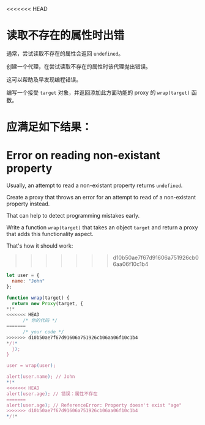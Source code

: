 <<<<<<< HEAD
# 读取不存在的属性时出错

通常，尝试读取不存在的属性会返回 `undefined`。

创建一个代理，在尝试读取不存在的属性时该代理抛出错误。

这可以帮助及早发现编程错误。

编写一个接受 `target` 对象，并返回添加此方面功能的 proxy 的 `wrap(target)` 函数。

应满足如下结果：
=======
# Error on reading non-existant property

Usually, an attempt to read a non-existant property returns `undefined`.

Create a proxy that throws an error for an attempt to read of a non-existant property instead.

That can help to detect programming mistakes early.

Write a function `wrap(target)` that takes an object `target` and return a proxy that adds this functionality aspect.

That's how it should work:
>>>>>>> d10b50ae7f67d91606a751926cb06aa06f10c1b4

```js
let user = {
  name: "John"
};

function wrap(target) {
  return new Proxy(target, {
*!*
<<<<<<< HEAD
      /* 你的代码 */
=======
      /* your code */
>>>>>>> d10b50ae7f67d91606a751926cb06aa06f10c1b4
*/!*
  });
}

user = wrap(user);

alert(user.name); // John
*!*
<<<<<<< HEAD
alert(user.age); // 错误：属性不存在
=======
alert(user.age); // ReferenceError: Property doesn't exist "age"
>>>>>>> d10b50ae7f67d91606a751926cb06aa06f10c1b4
*/!*
```
